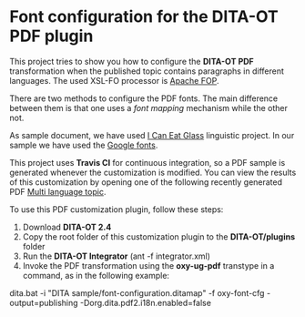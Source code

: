 # Font configuration for the DITA-OT PDF plugin

This project tries to show you how to configure the **DITA-OT PDF** transformation when the published topic contains paragraphs in different languages. The used XSL-FO processor is [Apache FOP](http://xmlgraphics.apache.org/).

There are two methods to configure the PDF fonts. The main difference between them is that one uses a _font mapping_ mechanism while the other not.

As sample document, we have used [I Can Eat Glass](https://en.wikipedia.org/wiki/I_Can_Eat_Glass) linguistic project. In our sample we have used the [Google fonts](https://fonts.google.com/).

This project uses **Travis CI** for continuous integration, so a PDF sample is generated whenever the customization is modified. You can view the results of this customization by opening one of the following recently generated PDF [Multi language topic](https://github.com/radu-pisoi/com.oxygenxml.pdf2.font.config/blob/gh-pages/font-configuration.pdf).

To use this PDF customization plugin, follow these steps:

1. Download **DITA-OT 2.4** 
2. Copy the root folder of this customization plugin to the **DITA-OT/plugins** folder
3. Run the **DITA-OT Integrator** (ant -f integrator.xml)
4. Invoke the PDF transformation using the **oxy-ug-pdf** transtype in a command, as in the following example:

dita.bat -i "DITA sample/font-configuration.ditamap" -f oxy-font-cfg -output=publishing -Dorg.dita.pdf2.i18n.enabled=false
